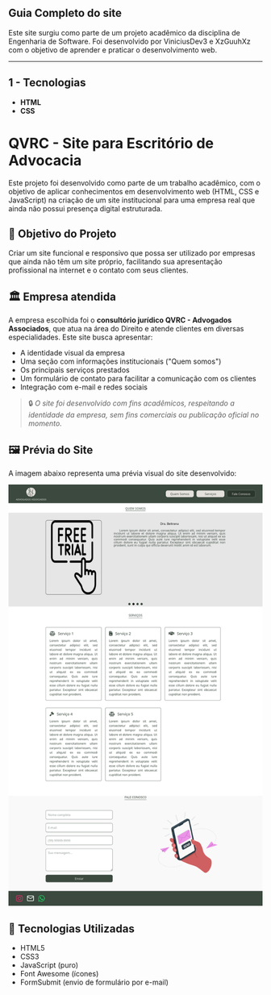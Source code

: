 ## Guia Completo do site

Este site surgiu como parte de um projeto acadêmico da disciplina de Engenharia de Software. Foi desenvolvido por ViniciusDev3 e XzGuuhXz com o objetivo de aprender e praticar o desenvolvimento web.

---

## 1 - Tecnologias

- **HTML**
- **CSS**

# QVRC - Site para Escritório de Advocacia

Este projeto foi desenvolvido como parte de um trabalho acadêmico, com o objetivo de aplicar conhecimentos em desenvolvimento web (HTML, CSS e JavaScript) na criação de um site institucional para uma empresa real que ainda não possui presença digital estruturada.

## 🎯 Objetivo do Projeto

Criar um site funcional e responsivo que possa ser utilizado por empresas que ainda não têm um site próprio, facilitando sua apresentação profissional na internet e o contato com seus clientes.

## 🏛️ Empresa atendida

A empresa escolhida foi o **consultório jurídico QVRC - Advogados Associados**, que atua na área do Direito e atende clientes em diversas especialidades. Este site busca apresentar:

- A identidade visual da empresa
- Uma seção com informações institucionais ("Quem somos")
- Os principais serviços prestados
- Um formulário de contato para facilitar a comunicação com os clientes
- Integração com e-mail e redes sociais

> 🔒 *O site foi desenvolvido com fins acadêmicos, respeitando a identidade da empresa, sem fins comerciais ou publicação oficial no momento.*

## 🖼️ Prévia do Site

A imagem abaixo representa uma prévia visual do site desenvolvido:

![Prévia do site](.github/preview.png)

## 🧪 Tecnologias Utilizadas

- HTML5
- CSS3
- JavaScript (puro)
- Font Awesome (ícones)
- FormSubmit (envio de formulário por e-mail)
